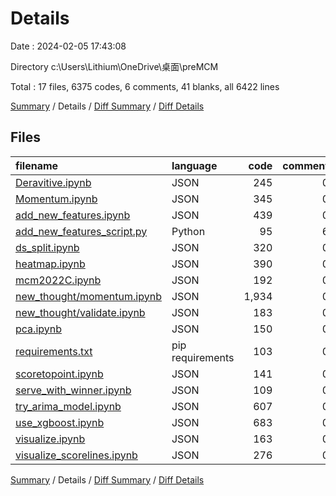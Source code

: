 # Details

Date : 2024-02-05 17:43:08

Directory c:\\Users\\Lithium\\OneDrive\\桌面\\preMCM

Total : 17 files,  6375 codes, 6 comments, 41 blanks, all 6422 lines

[Summary](results.md) / Details / [Diff Summary](diff.md) / [Diff Details](diff-details.md)

## Files
| filename | language | code | comment | blank | total |
| :--- | :--- | ---: | ---: | ---: | ---: |
| [Deravitive.ipynb](/Deravitive.ipynb) | JSON | 245 | 0 | 1 | 246 |
| [Momentum.ipynb](/Momentum.ipynb) | JSON | 345 | 0 | 1 | 346 |
| [add_new_features.ipynb](/add_new_features.ipynb) | JSON | 439 | 0 | 1 | 440 |
| [add_new_features_script.py](/add_new_features_script.py) | Python | 95 | 6 | 26 | 127 |
| [ds_split.ipynb](/ds_split.ipynb) | JSON | 320 | 0 | 1 | 321 |
| [heatmap.ipynb](/heatmap.ipynb) | JSON | 390 | 0 | 1 | 391 |
| [mcm2022C.ipynb](/mcm2022C.ipynb) | JSON | 192 | 0 | 1 | 193 |
| [new_thought/momentum.ipynb](/new_thought/momentum.ipynb) | JSON | 1,934 | 0 | 1 | 1,935 |
| [new_thought/validate.ipynb](/new_thought/validate.ipynb) | JSON | 183 | 0 | 1 | 184 |
| [pca.ipynb](/pca.ipynb) | JSON | 150 | 0 | 1 | 151 |
| [requirements.txt](/requirements.txt) | pip requirements | 103 | 0 | 0 | 103 |
| [scoretopoint.ipynb](/scoretopoint.ipynb) | JSON | 141 | 0 | 1 | 142 |
| [serve_with_winner.ipynb](/serve_with_winner.ipynb) | JSON | 109 | 0 | 1 | 110 |
| [try_arima_model.ipynb](/try_arima_model.ipynb) | JSON | 607 | 0 | 1 | 608 |
| [use_xgboost.ipynb](/use_xgboost.ipynb) | JSON | 683 | 0 | 1 | 684 |
| [visualize.ipynb](/visualize.ipynb) | JSON | 163 | 0 | 1 | 164 |
| [visualize_scorelines.ipynb](/visualize_scorelines.ipynb) | JSON | 276 | 0 | 1 | 277 |

[Summary](results.md) / Details / [Diff Summary](diff.md) / [Diff Details](diff-details.md)